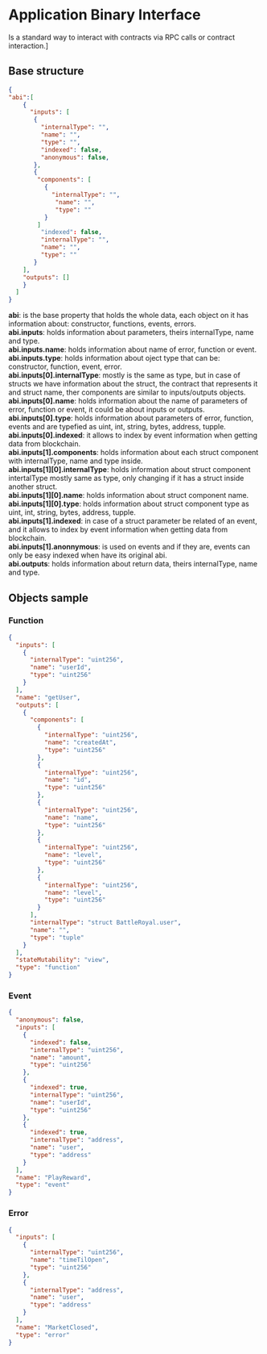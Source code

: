 # Application Binary Interface
Is a standard way to interact with contracts via RPC calls or contract interaction.]
## Base structure
```json
{
"abi":[
    {
      "inputs": [
       {
         "internalType": "",
         "name": "",
         "type": "",
         "indexed": false,
         "anonymous": false,
       },
       {
        "components": [
          {
            "internalType": "",
             "name": "",
             "type": ""
          }
        ]
         "indexed": false,
         "internalType": "",
         "name": "",
         "type": ""
       }
    ],
    "outputs": []
    }
  ]
}
```
**abi**: is the base property that holds the whole data, each object on it has information about: constructor, functions, events, errors.  
**abi.inputs**: holds information about parameters, theirs internalType, name and type.  
**abi.inputs.name**: holds information about name of error, function or event.  
**abi.inputs.type**: holds information about oject type that can be: constructor, function, event, error.  
**abi.inputs[0].internalType**: mostly is the same as type, but in case of structs we have information about the struct, the contract that represents it and struct name, ther components are similar to inputs/outputs objects.  
**abi.inputs[0].name**: holds information about the name of parameters of error, function or event, it could be about inputs or outputs.  
**abi.inputs[0].type**: holds information about parameters of error, function, events and are typefied as uint, int, string, bytes, address, tupple.  
**abi.inputs[0].indexed**: it allows to index by event information when getting data from blockchain.  
**abi.inputs[1].components**: holds information about each struct component with internalType, name and type inside.  
**abi.inputs[1][0].internalType**: holds information about struct component intertalType mostly same as type, only changing if it has a struct inside another struct.  
**abi.inputs[1][0].name**: holds information about struct component name.  
**abi.inputs[1][0].type**: holds information about struct component type as uint, int, string, bytes, address, tupple.  
**abi.inputs[1].indexed**: in case of a struct parameter be related of an event, and it allows to index by event information when getting data from blockchain.  
**abi.inputs[1].anonnymous**: is used on events and if they are, events can only be easy indexed when have its original abi.  
**abi.outputs**: holds information about return data, theirs internalType, name and type.  

## Objects sample

### Function
```json
{
  "inputs": [
    {
      "internalType": "uint256",
      "name": "userId",
      "type": "uint256"
    }
  ],
  "name": "getUser",
  "outputs": [
    {
      "components": [
        {
          "internalType": "uint256",
          "name": "createdAt",
          "type": "uint256"
        },
        {
          "internalType": "uint256",
          "name": "id",
          "type": "uint256"
        },
        {
          "internalType": "uint256",
          "name": "name",
          "type": "uint256"
        },
        {
          "internalType": "uint256",
          "name": "level",
          "type": "uint256"
        },
        {
          "internalType": "uint256",
          "name": "level",
          "type": "uint256"
        }
      ],
      "internalType": "struct BattleRoyal.user",
      "name": "",
      "type": "tuple"
    }
  ],
  "stateMutability": "view",
  "type": "function"
}
```
### Event
```json
{
  "anonymous": false,
  "inputs": [
    {
      "indexed": false,
      "internalType": "uint256",
      "name": "amount",
      "type": "uint256"
    },
    {
      "indexed": true,
      "internalType": "uint256",
      "name": "userId",
      "type": "uint256"
    },
    {
      "indexed": true,
      "internalType": "address",
      "name": "user",
      "type": "address"
    }
  ],
  "name": "PlayReward",
  "type": "event"
}
```
### Error
```json
{
  "inputs": [
    {
      "internalType": "uint256",
      "name": "timeTilOpen",
      "type": "uint256"
    },
    {
      "internalType": "address",
      "name": "user",
      "type": "address"
    }
  ],
  "name": "MarketClosed",
  "type": "error"
}
```

